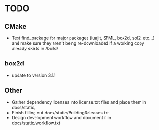 # TODO
## CMake
 - Test find_package for major packages (luajit, SFML, box2d, sol2, etc...) and make sure they aren't being re-downloaded if a working copy already exists in /build/

## box2d
 - update to version 3.1.1

## Other
 - Gather dependency licenses into license.txt files and place them in docs/static/
 - Finish filling out docs/static/BuildingReleases.txt
 - Design development workflow and document it in docs/static/workflow.txt
